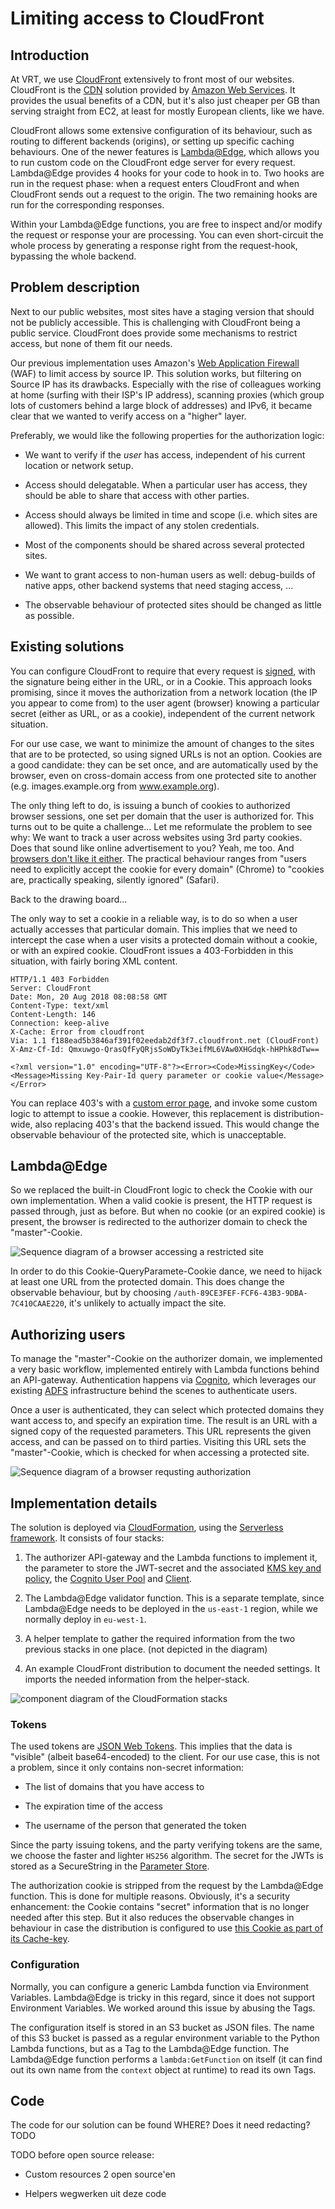Limiting access to CloudFront
=============================

Introduction
------------

At VRT, we use [CloudFront] extensively to front most of our websites.
CloudFront is the [CDN] solution provided by [Amazon Web Services]. It provides
the usual benefits of a CDN, but it's also just cheaper per GB than serving
straight from EC2, at least for mostly European clients, like we have.

[CloudFront]: https://aws.amazon.com/cloudfront/
[CDN]: https://en.wikipedia.org/wiki/Content_delivery_network
[Amazon Web Services]: https://aws.amazon.com/

CloudFront allows some extensive configuration of its behaviour, such as
routing to different backends (origins), or setting up specific caching
behaviours. One of the newer features is [Lambda@Edge], which allows you to run
custom code on the CloudFront edge server for every request. Lambda@Edge
provides 4 hooks for your code to hook in to. Two hooks are run in the request
phase: when a request enters CloudFront and when CloudFront sends out a request
to the origin. The two remaining hooks are run for the corresponding responses.

[Lambda@Edge]: https://aws.amazon.com/lambda/edge/

Within your Lambda@Edge functions, you are free to inspect and/or modify the
request or response your are processing. You can even short-circuit the whole
process by generating a response right from the request-hook, bypassing the
whole backend.


Problem description
-------------------

Next to our public websites, most sites have a staging version that should not
be publicly accessible. This is challenging with CloudFront being a public
service. CloudFront does provide some mechanisms to restrict access, but none
of them fit our needs.

Our previous implementation uses Amazon's [Web Application Firewall] (WAF) to
limit access by source IP. This solution works, but filtering on Source IP has
its drawbacks. Especially with the rise of colleagues working at home (surfing
with their ISP's IP address), scanning proxies (which group lots of customers
behind a large block of addresses) and IPv6, it became clear that we wanted
to verify access on a "higher" layer.

[Web Application Firewall]: https://aws.amazon.com/waf/

Preferably, we would like the following properties for the authorization
logic:

 * We want to verify if the *user* has access, independent of his current
   location or network setup.

 * Access should delegatable. When a particular user has access, they should
   be able to share that access with other parties.

 * Access should always be limited in time and scope (i.e. which sites are
   allowed). This limits the impact of any stolen credentials.

 * Most of the components should be shared across several protected sites.

 * We want to grant access to non-human users as well: debug-builds of
   native apps, other backend systems that need staging access, ...

 * The observable behaviour of protected sites should be changed as little as
   possible.


Existing solutions
------------------

You can configure CloudFront to require that every request is [signed], with the
signature being either in the URL, or in a Cookie. This approach looks
promising, since it moves the authorization from a network location (the IP you
appear to come from) to the user agent (browser) knowing a particular secret
(either as URL, or as a cookie), independent of the current network situation.

[signed]: https://docs.aws.amazon.com/AmazonCloudFront/latest/DeveloperGuide/PrivateContent.html

For our use case, we want to minimize the amount of changes to the sites that
are to be protected, so using signed URLs is not an option. Cookies are a good
candidate: they can be set once, and are automatically used by the browser,
even on cross-domain access from one protected site to another (e.g.
images.example.org from www.example.org).

The only thing left to do, is issuing a bunch of cookies to authorized browser
sessions, one set per domain that the user is authorized for. This turns out
to be quite a challenge... Let me reformulate the problem to see why: We want
to track a user across websites using 3rd party cookies. Does that sound like
online advertisement to you? Yeah, me too. And [browsers don't like it
either][SO-cookies]. The practical behaviour ranges from "users need to
explicitly accept the cookie for every domain" (Chrome) to "cookies are,
practically speaking, silently ignored" (Safari).

[SO-cookies]: https://meta.stackexchange.com/questions/64260/how-does-sos-new-auto-login-feature-work/64274#64274

Back to the drawing board...

The only way to set a cookie in a reliable way, is to do so when a user actually
accesses that particular domain. This implies that we need to intercept the case
when a user visits a protected domain without a cookie, or with an expired
cookie. CloudFront issues a 403-Forbidden in this situation, with fairly boring
XML content.

    HTTP/1.1 403 Forbidden
    Server: CloudFront
    Date: Mon, 20 Aug 2018 08:08:58 GMT
    Content-Type: text/xml
    Content-Length: 146
    Connection: keep-alive
    X-Cache: Error from cloudfront
    Via: 1.1 f188ead5b3846af391f02eedab2df3f7.cloudfront.net (CloudFront)
    X-Amz-Cf-Id: Qmxuwgo-QrasQfFyQRjsSoWDyTk3eifML6VAw0XHGdqk-hHPhk8dTw==

    <?xml version="1.0" encoding="UTF-8"?><Error><Code>MissingKey</Code><Message>Missing Key-Pair-Id query parameter or cookie value</Message></Error>

You can replace 403's with a [custom error page], and invoke some custom
logic to attempt to issue a cookie. However, this replacement is
distribution-wide, also replacing 403's that the backend issued. This would
change the observable behaviour of the protected site, which is unacceptable.

[custom error page]: https://docs.aws.amazon.com/AmazonCloudFront/latest/DeveloperGuide/GeneratingCustomErrorResponses.html


Lambda@Edge
-----------

So we replaced the built-in CloudFront logic to check the Cookie with our own
implementation. When a valid cookie is present, the HTTP request is passed
through, just as before. But when no cookie (or an expired cookie) is
present, the browser is redirected to the authorizer domain to check the
"master"-Cookie.

![Sequence diagram of a browser accessing a restricted site](use_access.png)

In order to do this Cookie-QueryParamete-Cookie dance, we need to hijack at
least one URL from the protected domain. This does change the observable
behaviour, but by choosing `/auth-89CE3FEF-FCF6-43B3-9DBA-7C410CAAE220`,
it's unlikely to actually impact the site.


Authorizing users
-----------------

To manage the "master"-Cookie on the authorizer domain, we implemented a very
basic workflow, implemented entirely with Lambda functions behind an
API-gateway. Authentication happens via [Cognito], which leverages our existing
[ADFS] infrastructure behind the scenes to authenticate users.

[ADFS]: https://en.wikipedia.org/wiki/Active_Directory_Federation_Services
[Cognito]: https://aws.amazon.com/cognito/

Once a user is authenticated, they can select which protected domains they want
access to, and specify an expiration time. The result is an URL with a signed
copy of the requested parameters. This URL represents the given access, and can
be passed on to third parties. Visiting this URL sets the "master"-Cookie, which
is checked for when accessing a protected site.

![Sequence diagram of a browser requsting authorization](request_access.png)


Implementation details
----------------------

The solution is deployed via [CloudFormation], using the [Serverless framework].
It consists of four stacks:

 1. The authorizer API-gateway and the Lambda functions to implement it, the
    parameter to store the JWT-secret and the associated [KMS key and policy],
    the [Cognito User Pool] and [Client].

 2. The Lambda@Edge validator function. This is a separate template, since
    Lambda@Edge needs to be deployed in the `us-east-1` region, while we
    normally deploy in `eu-west-1`.

 3. A helper template to gather the required information from the two previous
    stacks in one place. (not depicted in the diagram)

 4. An example CloudFront distribution to document the needed settings. It
    imports the needed information from the helper-stack.

[CloudFormation]: https://aws.amazon.com/cloudformation/
[Serverless framework]: https://aws.amazon.com/serverless/
[KMS key and policy]: https://aws.amazon.com/kms/
[Cognito User Pool]: https://docs.aws.amazon.com/cognito/latest/developerguide/cognito-user-identity-pools.html
[Client]: https://docs.aws.amazon.com/cognito/latest/developerguide/user-pool-settings-client-apps.html

![component diagram of the CloudFormation stacks](components.svg)


### Tokens

The used tokens are [JSON Web Tokens]. This implies that the data is "visible"
(albeit base64-encoded) to the client. For our use case, this is not a problem,
since it only contains non-secret information:

[JSON Web Tokens]: https://jwt.io/

 * The list of domains that you have access to

 * The expiration time of the access

 * The username of the person that generated the token

Since the party issuing tokens, and the party verifying tokens are the same, we
choose the faster and lighter `HS256` algorithm. The secret for the JWTs is
stored as a SecureString in the [Parameter Store].

[Parameter Store]: https://docs.aws.amazon.com/systems-manager/latest/userguide/systems-manager-paramstore.html

The authorization cookie is stripped from the request by the Lambda@Edge
function. This is done for multiple reasons. Obviously, it's a security
enhancement: the Cookie contains "secret" information that is no longer needed
after this step. But it also reduces the observable changes in behaviour in
case the distribution is configured to use [this Cookie as part of its
Cache-key][CF-cache-cookie].

[CF-cache-cookie]: https://docs.aws.amazon.com/AmazonCloudFront/latest/DeveloperGuide/Cookies.html


### Configuration

Normally, you can configure a generic Lambda function via Environment Variables.
Lambda@Edge is tricky in this regard, since it does not support Environment
Variables. We worked around this issue by abusing the Tags.

The configuration itself is stored in an S3 bucket as JSON files. The name of
this S3 bucket is passed as a regular environment variable to the Python Lambda
functions, but as a Tag to the Lambda@Edge function. The Lambda@Edge function
performs a `lambda:GetFunction` on itself (it can find out its own name from the
`context` object at runtime) to read its own Tags.


Code
----

The code for our solution can be found WHERE? Does it need redacting? TODO

TODO before open source release:
 
 * Custom resources 2 open source'en
 
 * Helpers wegwerken uit deze code
